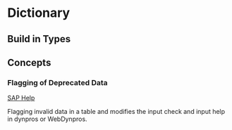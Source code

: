 # Dictionary

## Build in Types

## Concepts

### Flagging of Deprecated Data
[SAP Help](https://help.sap.com/doc/abapdocu_latest_index_htm/latest/en-US/index.htm?file=abenddic_deprecation.htm)

Flagging invalid data in a table and modifies the input check and input help in dynpros or WebDynpros.